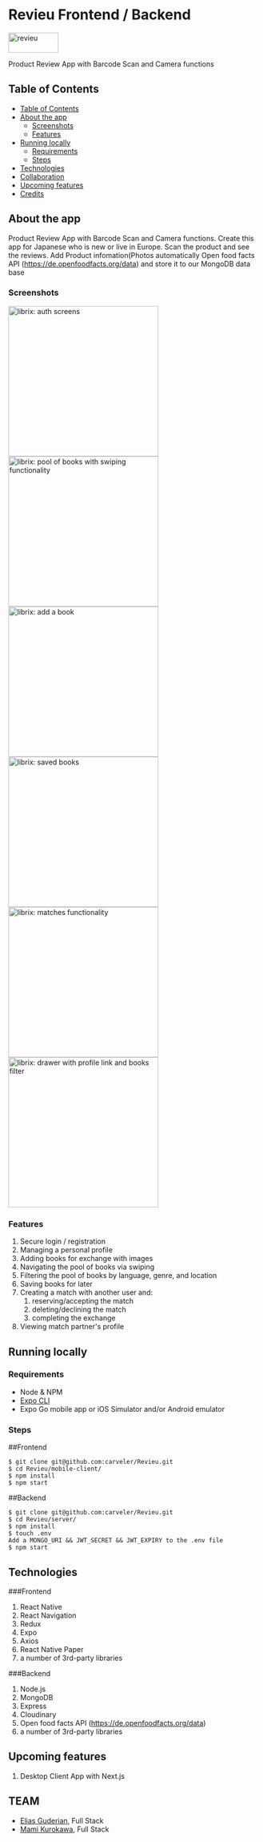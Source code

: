 # Revieu Frontend / Backend

<img src="./assets/revieu.png" alt="revieu" width="100px" height="40px" />


Product Review App with Barcode Scan and Camera functions  


## Table of Contents

  - [Table of Contents](#table-of-contents)
  - [About the app](#about-the-app)
    - [Screenshots](#screenshots)
    - [Features](#features)
  - [Running locally](#running-locally)
    - [Requirements](#requirements)
    - [Steps](#steps)
  - [Technologies](#technologies)
  - [Collaboration](#collaboration)
  - [Upcoming features](#upcoming-features)
  - [Credits](#credits)

## About the app

Product Review App with Barcode Scan and Camera functions.
Create this app for Japanese who is new or live in Europe.
Scan the product and see the reviews. 
Add Product infomation(Photos automatically  Open food facts API (https://de.openfoodfacts.org/data) and store it to our MongoDB data base


### Screenshots

<img src="./assets/screenshots/authStack.png" alt="librix: auth screens" width="300px" />
<img src="./assets/screenshots/swipingBooks.png" alt="librix: pool of books with swiping functionality" width="300px" />

<img src="./assets/screenshots/addBook.png" alt="librix: add a book" width="300px" />
<img src="./assets/screenshots/savedBooks.png" alt="librix: saved books" width="300px" />

<img src="./assets/screenshots/matches.png" alt="librix: matches functionality" width="300px" />
<img src="./assets/screenshots/drawer.png" alt="librix: drawer with profile link and books filter" width="300px" />

### Features

1. Secure login / registration
2. Managing a personal profile
3. Adding books for exchange with images
4. Navigating the pool of books via swiping
5. Filtering the pool of books by language, genre, and location
6. Saving books for later
7. Creating a match with another user and:
   1. reserving/accepting the match
   2. deleting/declining the match
   3. completing the exchange
8. Viewing match partner's profile

## Running locally

### Requirements

- Node & NPM
- [Expo CLI](https://docs.expo.io/workflow/expo-cli/)
- Expo Go mobile app or iOS Simulator and/or Android emulator

### Steps

##Frontend

```
$ git clone git@github.com:carveler/Revieu.git
$ cd Revieu/mobile-client/  
$ npm install 
$ npm start
```

##Backend

```
$ git clone git@github.com:carveler/Revieu.git
$ cd Revieu/server/
$ npm install 
$ touch .env
Add a MONGO_URI && JWT_SECRET && JWT_EXPIRY to the .env file
$ npm start
```
## Technologies

###Frontend

1. React Native
2. React Navigation
3. Redux 
4. Expo
5. Axios
6. React Native Paper
7. a number of 3rd-party libraries

###Backend

1. Node.js
2. MongoDB
3. Express
4. Cloudinary
5. Open food facts API (https://de.openfoodfacts.org/data)
6. a number of 3rd-party libraries



## Upcoming features

1. Desktop Client App with Next.js


## TEAM

- [Elias Guderian](https://github.com/GuderianE), Full Stack
- [Mami Kurokawa](https://github.com/carveler), Full Stack


